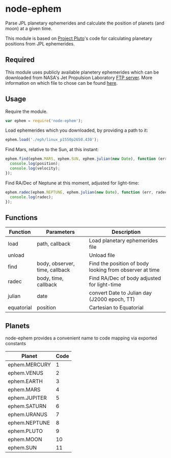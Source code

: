 node-ephem
==========

Parse JPL planetary ephemerides and calculate the position of planets (and moon) at a given time.

This module is based on [Project Pluto](http://www.projectpluto.com/jpl_eph.htm)'s code for calculating planetary positions from JPL ephemerides.

Required
--------

This module uses publicly available planetery ephemerides which can be downloaded from NASA's Jet Propulsion Laboratory [FTP server](ftp://ssd.jpl.nasa.gov/pub/eph/planets/Linux/). More information on which file to chose can be found [here](ftp://ssd.jpl.nasa.gov/pub/eph/planets/README.txt).

Usage
-----

Require the module.

```javascript
var ephem = require('node-ephem');
```

Load ephemerides which you downloaded, by providing a path to it:

```javascript
ephem.load('./eph/linux_p1550p2650.430');
```

Find Mars, relative to the Sun, at this instant:

```javascript
ephem.find(ephem.MARS, ephem.SUN, ephem.julian(new Date), function (err, position, velocity) {
  console.log(position);
  console.log(velocity);
});
```

Find RA/Dec of Neptune at this moment, adjusted for light-time:

```javascript
ephem.radec(ephem.NEPTUNE, ephem.julian(new Date), function (err, radec) {
  console.log(radec);
});
```

Functions
---------

Function | Parameters | Description
---|---|---
load | path, callback | Load planetary ephemerides file
unload | | Unload file
find | body, observer, time, callback | Find the position of body looking from observer at time
radec | body, time, callback | Find RA/Dec of body adjusted for light-time
julian | date | convert Date to Julian day (J2000 epoch, TT)
equatorial | position | Cartesian to Equаtorial

Planets
-------

node-ephem provides a convenient name to code mapping via exported constants

Planet | Code
--- | ---
ephem.MERCURY | 1
ephem.VENUS | 2
ephem.EARTH | 3
ephem.MARS | 4
ephem.JUPITER | 5
ephem.SATURN | 6
ephem.URANUS | 7
ephem.NEPTUNE | 8
ephem.PLUTO | 9
ephem.MOON | 10
ephem.SUN | 11